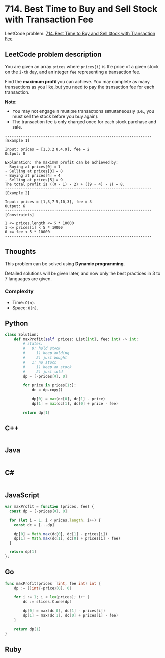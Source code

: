 # 714. Best Time to Buy and Sell Stock with Transaction Fee
LeetCode problem: [714. Best Time to Buy and Sell Stock with Transaction Fee](https://leetcode.com/problems/best-time-to-buy-and-sell-stock-with-transaction-fee/)

## LeetCode problem description
You are given an array `prices` where `prices[i]` is the price of a given stock on the `i-th` day, and an integer `fee` representing a transaction fee.

Find the **maximum profit** you can achieve. You may complete as many transactions as you like, but you need to pay the transaction fee for each transaction.

**Note:**

* You may not engage in multiple transactions simultaneously (i.e., you must sell the stock before you buy again).
* The transaction fee is only charged once for each stock purchase and sale.

```
------------------------------------------------------------------
[Example 1]

Input: prices = [1,3,2,8,4,9], fee = 2
Output: 8

Explanation: The maximum profit can be achieved by:
- Buying at prices[0] = 1
- Selling at prices[3] = 8
- Buying at prices[4] = 4
- Selling at prices[5] = 9
The total profit is ((8 - 1) - 2) + ((9 - 4) - 2) = 8.
------------------------------------------------------------------
[Example 2]

Input: prices = [1,3,7,5,10,3], fee = 3
Output: 6
------------------------------------------------------------------
[Constraints]

1 <= prices.length <= 5 * 10000
1 <= prices[i] < 5 * 10000
0 <= fee < 5 * 10000
------------------------------------------------------------------
```

## Thoughts
This problem can be solved using **Dynamic programming**.

Detailed solutions will be given later, and now only the best practices in 3 to 7 languages are given.

### Complexity
* Time: `O(n)`.
* Space: `O(n)`.

## Python
```python
class Solution:
    def maxProfit(self, prices: List[int], fee: int) -> int:
        # states:
        #   0: hold stock
        #     1) keep holding
        #     2) just bought
        #   1: no stock
        #     1) keep no stock
        #     2) just sold
        dp = [-prices[0], 0]

        for price in prices[1:]:
            dc = dp.copy()

            dp[0] = max(dc[0], dc[1] - price)
            dp[1] = max(dc[1], dc[0] + price - fee)

        return dp[1]
```

## C++
```cpp

```

## Java
```java

```

## C#
```c#

```

## JavaScript
```javascript
var maxProfit = function (prices, fee) {
  const dp = [-prices[0], 0]

  for (let i = 1; i < prices.length; i++) {
    const dc = [...dp]

    dp[0] = Math.max(dc[0], dc[1] - prices[i])
    dp[1] = Math.max(dc[1], dc[0] + prices[i] - fee)
  }

  return dp[1]
};
```

## Go
```go
func maxProfit(prices []int, fee int) int {
    dp := []int{-prices[0], 0}

    for i := 1; i < len(prices); i++ {
        dc := slices.Clone(dp)

        dp[0] = max(dc[0], dc[1] - prices[i])
        dp[1] = max(dc[1], dc[0] + prices[i] - fee)
    }

    return dp[1]
}
```

## Ruby
```ruby
```
